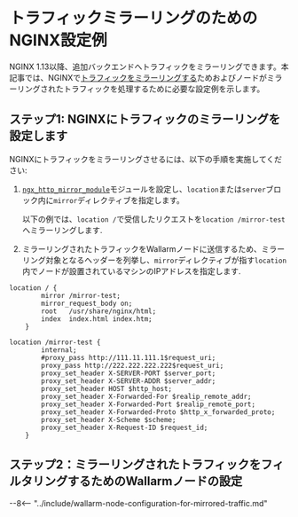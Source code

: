 # トラフィックミラーリングのためのNGINX設定例

NGINX 1.13以降、追加バックエンドへトラフィックをミラーリングできます。本記事では、NGINXで[トラフィックをミラーリングする](overview.md)ためおよびノードがミラーリングされたトラフィックを処理するために必要な設定例を示します。

## ステップ1: NGINXにトラフィックのミラーリングを設定します

NGINXにトラフィックをミラーリングさせるには、以下の手順を実施してください:

1. [`ngx_http_mirror_module`](http://nginx.org/en/docs/http/ngx_http_mirror_module.html)モジュールを設定し、`location`または`server`ブロック内に`mirror`ディレクティブを指定します。

    以下の例では、`location /`で受信したリクエストを`location /mirror-test`へミラーリングします.
1. ミラーリングされたトラフィックをWallarmノードに送信するため、ミラーリング対象となるヘッダーを列挙し、`mirror`ディレクティブが指す`location`内でノードが設置されているマシンのIPアドレスを指定します.

```
location / {
        mirror /mirror-test;
        mirror_request_body on;
        root   /usr/share/nginx/html;
        index  index.html index.htm; 
    }
    
location /mirror-test {
        internal;
        #proxy_pass http://111.11.111.1$request_uri;
        proxy_pass http://222.222.222.222$request_uri;
        proxy_set_header X-SERVER-PORT $server_port;
        proxy_set_header X-SERVER-ADDR $server_addr;
        proxy_set_header HOST $http_host;
        proxy_set_header X-Forwarded-For $realip_remote_addr;
        proxy_set_header X-Forwarded-Port $realip_remote_port;
        proxy_set_header X-Forwarded-Proto $http_x_forwarded_proto;
        proxy_set_header X-Scheme $scheme;
        proxy_set_header X-Request-ID $request_id;
    }
```

## ステップ2：ミラーリングされたトラフィックをフィルタリングするためのWallarmノードの設定

--8<-- "../include/wallarm-node-configuration-for-mirrored-traffic.md"